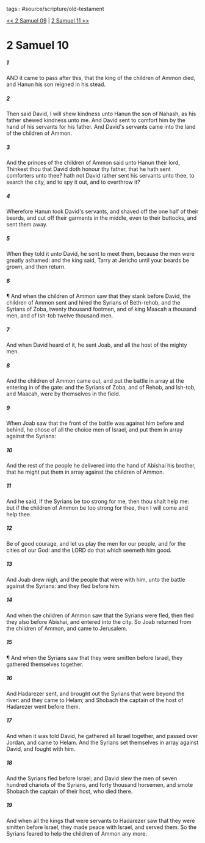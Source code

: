 tags:: #source/scripture/old-testament

[<< 2 Samuel 09](/old-testament/10_2_Samuel/2_Samuel_09.md) | [2 Samuel 11 >>](/old-testament/10_2_Samuel/2_Samuel_11.md)

# 2 Samuel 10

##### 1

AND it came to pass after this, that the king of the children of Ammon died, and Hanun his son reigned in his stead.

##### 2

Then said David, I will shew kindness unto Hanun the son of Nahash, as his father shewed kindness unto me. And David sent to comfort him by the hand of his servants for his father. And David's servants came into the land of the children of Ammon.

##### 3

And the princes of the children of Ammon said unto Hanun their lord, Thinkest thou that David doth honour thy father, that he hath sent comforters unto thee? hath not David rather sent his servants unto thee, to search the city, and to spy it out, and to overthrow it?

##### 4

Wherefore Hanun took David's servants, and shaved off the one half of their beards, and cut off their garments in the middle, even to their buttocks, and sent them away.

##### 5

When they told it unto David, he sent to meet them, because the men were greatly ashamed: and the king said, Tarry at Jericho until your beards be grown, and then return.

##### 6

¶ And when the children of Ammon saw that they stank before David, the children of Ammon sent and hired the Syrians of Beth-rehob, and the Syrians of Zoba, twenty thousand footmen, and of king Maacah a thousand men, and of Ish-tob twelve thousand men.

##### 7

And when David heard of it, he sent Joab, and all the host of the mighty men.

##### 8

And the children of Ammon came out, and put the battle in array at the entering in of the gate: and the Syrians of Zoba, and of Rehob, and Ish-tob, and Maacah, were by themselves in the field.

##### 9

When Joab saw that the front of the battle was against him before and behind, he chose of all the choice men of Israel, and put them in array against the Syrians:

##### 10

And the rest of the people he delivered into the hand of Abishai his brother, that he might put them in array against the children of Ammon.

##### 11

And he said, If the Syrians be too strong for me, then thou shalt help me: but if the children of Ammon be too strong for thee, then I will come and help thee.

##### 12

Be of good courage, and let us play the men for our people, and for the cities of our God: and the LORD do that which seemeth him good.

##### 13

And Joab drew nigh, and the people that were with him, unto the battle against the Syrians: and they fled before him.

##### 14

And when the children of Ammon saw that the Syrians were fled, then fled they also before Abishai, and entered into the city. So Joab returned from the children of Ammon, and came to Jerusalem.

##### 15

¶ And when the Syrians saw that they were smitten before Israel, they gathered themselves together.

##### 16

And Hadarezer sent, and brought out the Syrians that were beyond the river: and they came to Helam; and Shobach the captain of the host of Hadarezer went before them.

##### 17

And when it was told David, he gathered all Israel together, and passed over Jordan, and came to Helam. And the Syrians set themselves in array against David, and fought with him.

##### 18

And the Syrians fled before Israel; and David slew the men of seven hundred chariots of the Syrians, and forty thousand horsemen, and smote Shobach the captain of their host, who died there.

##### 19

And when all the kings that were servants to Hadarezer saw that they were smitten before Israel, they made peace with Israel, and served them. So the Syrians feared to help the children of Ammon any more.
